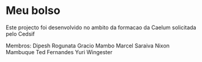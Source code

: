 Meu bolso
=============

Este projecto foi desenvolvido no ambito da formacao da Caelum solicitada pelo Cedsif

Membros:
Dipesh Rogunata
Gracio Mambo
Marcel Saraiva
Nixon Mambuque
Ted Fernandes
Yuri Wingester